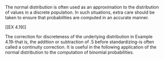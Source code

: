 The normal distribution is often used as an approximation to the distribution of values in a discrete population. In such situations, extra care should be taken to ensure that probabilities are computed in an accurate manner.

[[EX 4.19]]

The correction for discreteness of the underlying distribution in Example 4.19-that is, the addition or subtraction of .5 before standardizing-is often called a continuity correction. It is useful in the following application of the normal distribution to the computation of binomial probabilities.